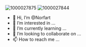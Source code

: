 ![1000027875](https://github.com/user-attachments/assets/49191f27-92fd-40c6-924b-d572181f4ff8)
![1000027844](https://github.com/user-attachments/assets/fa7a3479-d247-4a69-8466-5da0b45c0186)
- 👋 Hi, I’m @Norfart
- 👀 I’m interested in ...
- 🌱 I’m currently learning ...
- 💞️ I’m looking to collaborate on ...
- 📫 How to reach me ...

<!---
Norfart/Norfart is a ✨ special ✨ repository because its `README.md` (this file) appears on your GitHub profile.
You can click the Preview link to take a look at your changes.
--->

